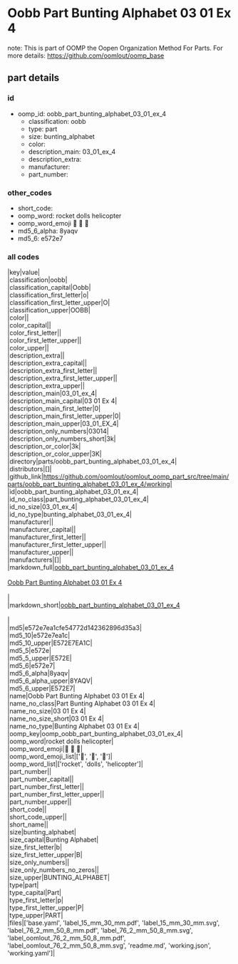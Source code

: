 # Oobb Part Bunting Alphabet 03 01 Ex 4  

note: This is part of OOMP the Oopen Organization Method For Parts. For more details: https://github.com/oomlout/oomp_base

##  part details





### id
* oomp_id: oobb_part_bunting_alphabet_03_01_ex_4
  * classification: oobb
  * type: part
  * size: bunting_alphabet
  * color: 
  * description_main: 03_01_ex_4
  * description_extra: 
  * manufacturer: 
  * part_number: 

### other_codes
* short_code: 
* oomp_word: rocket dolls helicopter
* oomp_word_emoji :rocket: :dolls: :helicopter:
* md5_6_alpha: 8yaqv
* md5_6: e572e7

### all codes 
|key|value|  
|classification|oobb|  
|classification_capital|Oobb|  
|classification_first_letter|o|  
|classification_first_letter_upper|O|  
|classification_upper|OOBB|  
|color||  
|color_capital||  
|color_first_letter||  
|color_first_letter_upper||  
|color_upper||  
|description_extra||  
|description_extra_capital||  
|description_extra_first_letter||  
|description_extra_first_letter_upper||  
|description_extra_upper||  
|description_main|03_01_ex_4|  
|description_main_capital|03 01 Ex 4|  
|description_main_first_letter|0|  
|description_main_first_letter_upper|0|  
|description_main_upper|03_01_EX_4|  
|description_only_numbers|03014|  
|description_only_numbers_short|3k|  
|description_or_color|3k|  
|description_or_color_upper|3K|  
|directory|parts/oobb_part_bunting_alphabet_03_01_ex_4|  
|distributors|[]|  
|github_link|https://github.com/oomlout/oomlout_oomp_part_src/tree/main/parts/oobb_part_bunting_alphabet_03_01_ex_4/working|  
|id|oobb_part_bunting_alphabet_03_01_ex_4|  
|id_no_class|part_bunting_alphabet_03_01_ex_4|  
|id_no_size|03_01_ex_4|  
|id_no_type|bunting_alphabet_03_01_ex_4|  
|manufacturer||  
|manufacturer_capital||  
|manufacturer_first_letter||  
|manufacturer_first_letter_upper||  
|manufacturer_upper||  
|manufacturers|[]|  
|markdown_full|[oobb_part_bunting_alphabet_03_01_ex_4](https://github.com/oomlout/oomlout_oomp_part_src/tree/main/parts/oobb_part_bunting_alphabet_03_01_ex_4/working)<br>[](https://github.com/oomlout/oomlout_oomp_part_src/tree/main/parts/oobb_part_bunting_alphabet_03_01_ex_4/working)<br>[Oobb Part Bunting Alphabet 03 01 Ex 4](https://github.com/oomlout/oomlout_oomp_part_src/tree/main/parts/oobb_part_bunting_alphabet_03_01_ex_4/working)<br><br>|  
|markdown_short|[oobb_part_bunting_alphabet_03_01_ex_4](https://github.com/oomlout/oomlout_oomp_part_src/tree/main/parts/oobb_part_bunting_alphabet_03_01_ex_4/working)<br><br>|  
|md5|e572e7ea1cfe54772d142362896d35a3|  
|md5_10|e572e7ea1c|  
|md5_10_upper|E572E7EA1C|  
|md5_5|e572e|  
|md5_5_upper|E572E|  
|md5_6|e572e7|  
|md5_6_alpha|8yaqv|  
|md5_6_alpha_upper|8YAQV|  
|md5_6_upper|E572E7|  
|name|Oobb Part Bunting Alphabet 03 01 Ex 4|  
|name_no_class|Part Bunting Alphabet 03 01 Ex 4|  
|name_no_size|03 01 Ex 4|  
|name_no_size_short|03 01 Ex 4|  
|name_no_type|Bunting Alphabet 03 01 Ex 4|  
|oomp_key|oomp_oobb_part_bunting_alphabet_03_01_ex_4|  
|oomp_word|rocket dolls helicopter|  
|oomp_word_emoji|:rocket: :dolls: :helicopter:|  
|oomp_word_emoji_list|[':rocket:', ':dolls:', ':helicopter:']|  
|oomp_word_list|['rocket', 'dolls', 'helicopter']|  
|part_number||  
|part_number_capital||  
|part_number_first_letter||  
|part_number_first_letter_upper||  
|part_number_upper||  
|short_code||  
|short_code_upper||  
|short_name||  
|size|bunting_alphabet|  
|size_capital|Bunting Alphabet|  
|size_first_letter|b|  
|size_first_letter_upper|B|  
|size_only_numbers||  
|size_only_numbers_no_zeros||  
|size_upper|BUNTING_ALPHABET|  
|type|part|  
|type_capital|Part|  
|type_first_letter|p|  
|type_first_letter_upper|P|  
|type_upper|PART|  
|files|['base.yaml', 'label_15_mm_30_mm.pdf', 'label_15_mm_30_mm.svg', 'label_76_2_mm_50_8_mm.pdf', 'label_76_2_mm_50_8_mm.svg', 'label_oomlout_76_2_mm_50_8_mm.pdf', 'label_oomlout_76_2_mm_50_8_mm.svg', 'readme.md', 'working.json', 'working.yaml']|  
